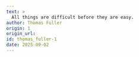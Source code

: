 ```yaml
---
text: >
  All things are difficult before they are easy.
author: Thomas Fuller
origin: 1
origin_url:
id: thomas_fuller-1
date: 2025-09-02 
---
```

